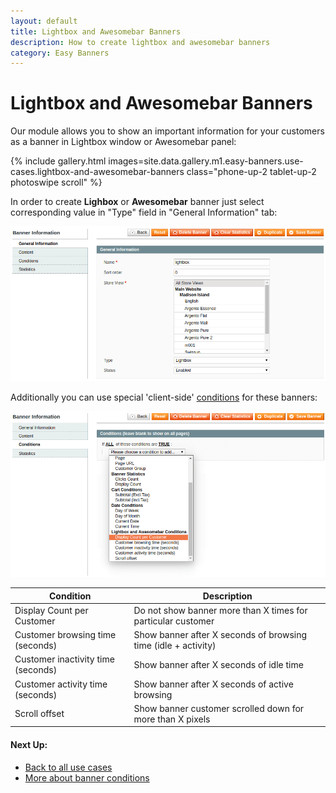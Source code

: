 ```yaml
---
layout: default
title: Lightbox and Awesomebar Banners
description: How to create lightbox and awesomebar banners
category: Easy Banners
---
```


# Lightbox and Awesomebar Banners

Our module allows you to show an important information for your customers as a
banner in Lightbox window or Awesomebar panel:

{% include gallery.html images=site.data.gallery.m1.easy-banners.use-cases.lightbox-and-awesomebar-banners class="phone-up-2 tablet-up-2 photoswipe scroll" %}

In order to create **Lighbox** or **Awesomebar** banner just select corresponding
value in "Type" field in "General Information" tab:

![Lightbox Banner Type](/images/m1/easy-banners/use-cases/lightbox-and-awesomebar/banner-type-lightbox.png)

Additionally you can use special 'client-side' [conditions][banner_conditions]
for these banners:

![Lightbox and Awesomebar Conditions](/images/m1/easy-banners/use-cases/lightbox-and-awesomebar/banner-type-lightbox-conditions.png)

Condition                           | Description
------------------------------------|---------------------------------------------------------------
Display Count per Customer          | Do not show banner more than X times for particular customer
Customer browsing time (seconds)    | Show banner after X seconds of browsing time (idle + activity)
Customer inactivity time (seconds)  | Show banner after X seconds of idle time
Customer activity time (seconds)    | Show banner after X seconds of active browsing
Scroll offset                       | Show banner customer scrolled down for more than X pixels

#### Next Up:

 -  [Back to all use cases](../../use-cases/)
 -  [More about banner conditions][banner_conditions]

[banner_conditions]: ../../backend/manage-banners/#conditions